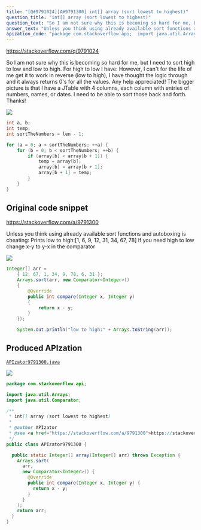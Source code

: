 ```yaml
---
title: "[Q#9791024][A#9791300] int[] array (sort lowest to highest)"
question_title: "int[] array (sort lowest to highest)"
question_text: "So I am not sure why this is becoming so hard for me, but I need to sort high to low and low to high. For high to low I have: However, I can't for the life of me get it to work in reverse (low to high), I have thought the logic through and it always returns 0's for all the values. Any help appreciated! The bigger picture is that I have a JTable with 4 columns, each column with entries of numbers, names, or dates. I need to be able to sort those back and forth. Thanks!"
answer_text: "Unless you think using already available sort functions and autoboxing is cheating: Prints low to high:[1, 6, 9, 12, 31, 34, 67, 78] if you need high to low change x-y  to y-x in the comparator"
apization_code: "package com.stackoverflow.api;  import java.util.Arrays; import java.util.Comparator;  /**  * int[] array (sort lowest to highest)  *  * @author APIzator  * @see <a href=\"https://stackoverflow.com/a/9791300\">https://stackoverflow.com/a/9791300</a>  */ public class APIzator9791300 {    public static Integer[] array(Integer[] arr) throws Exception {     Arrays.sort(       arr,       new Comparator<Integer>() {         @Override         public int compare(Integer x, Integer y) {           return x - y;         }       }     );     return arr;   } }"
---
```


https://stackoverflow.com/q/9791024

So I am not sure why this is becoming so hard for me, but I need to sort high to low and low to high.
For high to low I have:
However, I can&#x27;t for the life of me get it to work in reverse (low to high), I have thought the logic through and it always returns 0&#x27;s for all the values.
Any help appreciated!
The bigger picture is that I have a JTable with 4 columns, each column with entries of numbers, names, or dates. I need to be able to sort those back and forth.
Thanks!


<div class="code-logo"><img src="/stackoverflow.png" /></div>

```java
int a, b;
int temp;
int sortTheNumbers = len - 1;

for (a = 0; a < sortTheNumbers; ++a) {
    for (b = 0; b < sortTheNumbers; ++b) {
        if (array[b] < array[b + 1]) {
            temp = array[b];
            array[b] = array[b + 1];
            array[b + 1] = temp;
        }
    }
}
```


## Original code snippet

https://stackoverflow.com/a/9791300

Unless you think using already available sort functions and autoboxing is cheating:
Prints low to high:[1, 6, 9, 12, 31, 34, 67, 78]
if you need high to low change x-y  to y-x in the comparator

<div class="code-logo"><img src="/stackoverflow.png" /></div>

```java
Integer[] arr =
    { 12, 67, 1, 34, 9, 78, 6, 31 };
    Arrays.sort(arr, new Comparator<Integer>()
    {
        @Override
        public int compare(Integer x, Integer y)
        {
            return x - y;
        }
    });

    System.out.println("low to high:" + Arrays.toString(arr));
```

## Produced APIzation

[`APIzator9791300.java`](https://github.com/pasqualesalza/apization-temp/raw/main/data/search/APIzator9791300.java)

<div class="code-logo"><img src="/apizator.png" /></div>

```java
package com.stackoverflow.api;

import java.util.Arrays;
import java.util.Comparator;

/**
 * int[] array (sort lowest to highest)
 *
 * @author APIzator
 * @see <a href="https://stackoverflow.com/a/9791300">https://stackoverflow.com/a/9791300</a>
 */
public class APIzator9791300 {

  public static Integer[] array(Integer[] arr) throws Exception {
    Arrays.sort(
      arr,
      new Comparator<Integer>() {
        @Override
        public int compare(Integer x, Integer y) {
          return x - y;
        }
      }
    );
    return arr;
  }
}

```